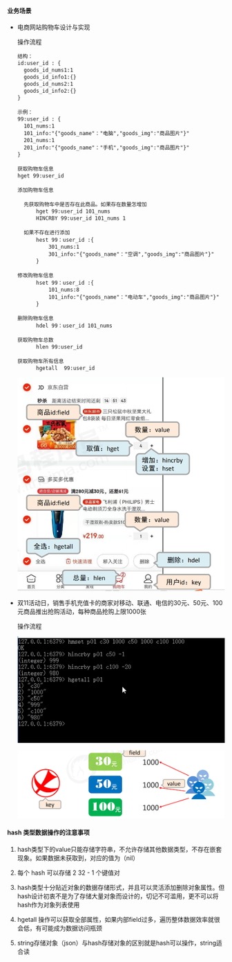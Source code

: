 #### 业务场景

+ 电商网站购物车设计与实现

  操作流程

  ```
  结构：
  id:user_id : {
  	goods_id_nums1:1
  	goods_id_info1:{}
  	goods_id_nums2:1
  	goods_id_info2:{}
  }
  
  示例：
  99:user_id : {
  	101_nums:1
  	101_info:"{"goods_name"："电脑","goods_img":"商品图片"}"
  	201_nums:1
  	201_info:"{"goods_name"："手机","goods_img":"商品图片"}"
  }
  
  获取购物车信息
  hget 99:user_id
  
  添加购物车信息
  
  	先获取购物车中是否存在此商品。如果存在数量怎增加
  		hget 99:user_id 101_nums
  		HINCRBY 99:user_id 101_nums 1
  		
  	如果不存在进行添加
  		hest 99：user_id :{
  			301_nums:1
  			301_info:"{"goods_name"："空调","goods_img":"商品图片"}"
  		}	
  		
  修改购物车信息
  		hset 99：user_id :{
  			101_nums:8
  			101_info:"{"goods_name"："电动车","goods_img":"商品图片"}"
  		}
  	
  删除购物车信息
  		hdel 99：user_id 101_nums
  		
  获取购物车总数
  		hlen 99:user_id
  		
  获取购物车所有信息
  		hgetall  99:user_id	
  ```

  ![image-20200806222654119](img\image-20200806222654119.png)

  

+ 双11活动日，销售手机充值卡的商家对移动、联通、电信的30元、50元、100元商品推出抢购活动，每种商品抢购上限1000张

  操作流程

  ![image-20200806223543094](img\image-20200806223543094.png)

  ![image-20200806223456532](img\image-20200806223456532.png)

#### hash 类型数据操作的注意事项

1. hash类型下的value只能存储字符串，不允许存储其他数据类型，不存在嵌套现象。如果数据未获取到，对应的值为（nil） 

2. 每个 hash 可以存储 2 32 - 1 个键值对

3. hash类型十分贴近对象的数据存储形式，并且可以灵活添加删除对象属性。但hash设计初衷不是为了存储大量对象而设计的，切记不可滥用，更不可以将hash作为对象列表使用

4. hgetall 操作可以获取全部属性，如果内部field过多，遍历整体数据效率就很会低，有可能成为数据访问瓶颈
5. string存储对象（json）与hash存储对象的区别就是hash可以操作，string适合读